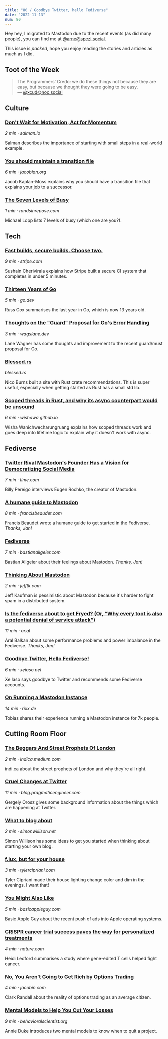 ```yaml
---
title: "80 / Goodbye Twitter, hello Fediverse"
date: "2022-11-13"
num: 80
---
```


Hey hey, I migrated to Mastodon due to the recent events (as did many people),
you can find me at [@arne@spezi.social](https://spezi.social/@arne).

This issue is _packed_, hope you enjoy reading the stories and articles as much
as I did.

## Toot of the Week

> The Programmers’ Credo: we do these things not because they are easy,
> but because we thought they were going to be easy.  
> — [@xcud@noc.social](https://noc.social/@xcud/109310012976407519)

## Culture

### [Don't Wait for Motivation, Act for Momentum](https://click.arne.me?issue=80&url=https://salman.io/blog/momentum-motivation/)

_2 min · salman.io_

Salman describes the importance of starting with small steps in a real-world example.

### [You should maintain a transition file](https://click.arne.me?issue=80&url=https://jacobian.org/2022/nov/9/transition-files/)

_6 min · jacobian.org_

Jacob Kaplan-Moss explains why you should have a transition file that explains your job to a successor.

### [The Seven Levels of Busy](https://click.arne.me?issue=80&url=https://randsinrepose.com/archives/the-seven-levels-of-busy/)

_1 min · randsinrepose.com_

Michael Lopp lists 7 levels of busy (which one are you?).

## Tech

### [Fast builds, secure builds. Choose two.](https://click.arne.me?issue=80&url=https://stripe.com/blog/fast-secure-builds-choose-two)

_9 min · stripe.com_

Sushain Cherivirala explains how Stripe built a secure CI system that completes in under 5 minutes.

### [Thirteen Years of Go](https://click.arne.me?issue=80&url=https://go.dev/blog/13years)

_5 min · go.dev_

Russ Cox summarises the last year in Go, which is now 13 years old.

### [Thoughts on the "Guard" Proposal for Go's Error Handling](https://click.arne.me?issue=80&url=https://wagslane.dev/posts/guard-keyword-error-handling-golang/)

_3 min · wagslane.dev_

Lane Wagner has some thoughts and improvement to the recent guard/must proposal for Go.

### [Blessed.rs](https://click.arne.me?issue=80&url=https://blessed.rs/crates)

_blessed.rs_

Nico Burns built a site with Rust crate recommendations. This is super useful, especially when getting started as Rust has a small std lib.

### [Scoped threads in Rust, and why its async counterpart would be unsound](https://click.arne.me?issue=80&url=https://wishawa.github.io/posts/thread-scoped-async/)

_6 min · wishawa.github.io_

Wisha Wanichwecharungruang explains how scoped threads work and goes deep into lifetime logic to explain why it doesn't work with async.

## Fediverse

### [Twitter Rival Mastodon's Founder Has a Vision for Democratizing Social Media](https://click.arne.me?issue=80&url=https://time.com/6229230/mastodon-eugen-rochko-interview/)

_7 min · time.com_

Billy Pereigo interviews Eugen Rochko, the creator of Mastodon.

### [A humane guide to Mastodon](https://click.arne.me?issue=80&url=https://francisbeaudet.com/a-humane-guide-to-mastodon/)

_8 min · francisbeaudet.com_

Francis Beaudet wrote a humane guide to get started in the Fediverse. _Thanks, Jan!_

### [Fediverse](https://click.arne.me?issue=80&url=https://bastianallgeier.com/notes/fediverse)

_7 min · bastianallgeier.com_

Bastian Allgeier about their feelings about Mastodon. _Thanks, Jan!_

### [Thinking About Mastodon](https://click.arne.me?issue=80&url=https://www.jefftk.com/p/thinking-about-mastodon)

_2 min · jefftk.com_

Jeff Kaufman is pessimistic about Mastodon because it's harder to fight spam in a distributed system.

### [Is the fediverse about to get Fryed? (Or, “Why every toot is also a potential denial of service attack”)](https://click.arne.me?issue=80&url=https://ar.al/2022/11/09/is-the-fediverse-about-to-get-fryed-or-why-every-toot-is-also-a-potential-denial-of-service-attack/)

_11 min · ar.al_

Aral Balkan about some performance problems and power imbalance in the Fediverse. _Thanks, Jan!_

### [Goodbye Twitter, Hello Fediverse!](https://click.arne.me?issue=80&url=https://xeiaso.net/blog/rip-twitter)

_6 min · xeiaso.net_

Xe Iaso says goodbye to Twitter and recommends some Fediverse accounts.

### [On Running a Mastodon Instance](https://click.arne.me?issue=80&url=https://rixx.de/blog/on-running-a-mastodon-instance/)

_14 min · rixx.de_

Tobias shares their experience running a Mastodon instance for 7k people.

## Cutting Room Floor

### [The Beggars And Street Prophets Of London](https://click.arne.me?issue=80&url=https://indica.medium.com/the-beggars-and-street-prophets-of-london-7f0a340ab7a7)

_2 min · indica.medium.com_

indi.ca about the street prophets of London and why they're all right.

### [Cruel Changes at Twitter](https://click.arne.me?issue=80&url=https://blog.pragmaticengineer.com/cruel-changes-at-twitter/)

_11 min · blog.pragmaticengineer.com_

Gergely Orosz gives some background information about the things which are happening at Twitter.

### [What to blog about](https://click.arne.me?issue=80&url=https://simonwillison.net/2022/Nov/6/what-to-blog-about/)

_2 min · simonwillison.net_

Simon Willison has some ideas to get you started when thinking about starting your own blog.

### [f.lux, but for your house](https://click.arne.me?issue=80&url=https://tylercipriani.com/blog/2022/10/17/whole-house-circadian-lighting-with-home-assistant/)

_3 min · tylercipriani.com_

Tyler Cipriani made their house lighting change color and dim in the evenings. I want that!

### [You Might Also Like](https://click.arne.me?issue=80&url=https://basicappleguy.com/basicappleblog/you-might-also-like)

_5 min · basicappleguy.com_

Basic Apple Guy about the recent push of ads into Apple operating systems.

### [CRISPR cancer trial success paves the way for personalized treatments](https://click.arne.me?issue=80&url=https://www.nature.com/articles/d41586-022-03676-7#ref-CR1)

_4 min · nature.com_

Heidi Ledford summarises a study where gene-edited T cells helped fight cancer.

### [No, You Aren’t Going to Get Rich by Options Trading](https://click.arne.me?issue=80&url=https://jacobin.com/2022/11/options-trading-stock-market-inequality)

_4 min · jacobin.com_

Clark Randall about the reality of options trading as an average citizen.

### [Mental Models to Help You Cut Your Losses](https://click.arne.me?issue=80&url=https://behavioralscientist.org/annie-duke-quit-mental-models-to-help-you-cut-your-losses/)

_9 min · behavioralscientist.org_

Annie Duke introduces two mental models to know when to quit a project.
